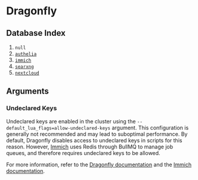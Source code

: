# Dragonfly

## Database Index

1. `null`
2. [`authelia`](../kubernetes/apps/security/authelia/)
3. [`immich`](../kubernetes/apps/self-hosted/immich/)
4. [`searxng`](../kubernetes/apps/self-hosted/searxng/)
4. [`nextcloud`](../kubernetes/apps/self-hosted/nextcloud/)

## Arguments

### Undeclared Keys

Undeclared keys are enabled in the cluster using the `--default_lua_flags=allow-undeclared-keys` argument. This configuration is generally not recommended and may lead to suboptimal performance. By default, Dragonfly disables access to undeclared keys in scripts for this reason. However, [Immich](../kubernetes/apps/self-hosted/immich/) uses Redis through BullMQ to manage job queues, and therefore requires undeclared keys to be allowed.

For more information, refer to the [Dragonfly documentation](https://www.dragonflydb.io/docs/integrations/bullmq#using-undeclared-keys-not-optimized) and the [Immich documentation](https://immich.app/docs/developer/architecture#redis).

